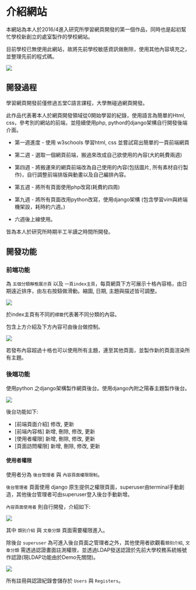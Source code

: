 
# 介紹網站

本網站為本人於2016/4進入研究所學習網頁開發的第一個作品，同時也是起初幫忙學校新創立的處室製作的學校網站。

目前學校已無使用此網站，故將先前學校敏感資訊做刪除，使用其他內容填充之，並整理先前的程式碼。

![](https://minayu0416.files.wordpress.com/2019/10/e89ea2e5b995e5bfabe785a7-2019-10-15-e4b88be58d882.00.08.png)

## 開發過程

學習網頁開發前僅修過五堂C語言課程，大學無碰過網頁開發。

此作品代表著本人於網頁開發領域從0開始學習的紀錄，使用語言為簡單的Html, css，參考別的網站的前端，並陸續使用php, python的django架構自行開發後端介面。

- 第一週進度 - 使用 w3schools 學習html, css 並嘗試寫出簡單的一頁前端網頁
- 第二週 - 選取一個網頁前端，搬過來改成自己欲使用的內容(大約耗費兩週)
- 第四週 - 將搬運來的網頁前端改為自己使用的內容(包括圖片, 所有素材自行製作)，自行調整前端排版與動畫以及自己編排內容。
- 第五週 - 將所有頁面使用php改寫(耗費約四周)

- 第九週 - 將所有頁面改用python改寫，使用django架構 (包含學習vim與終端機架設，耗時約六週。)

- 六週後上線使用。

皆為本人於研究所時期半工半讀之時間所開發。

## 開發功能

### 前端功能

為 `五個分類靜態展示頁` 以及 `一頁index主頁`，每頁網頁下方可展示十格內容格，由日期遠近排序，由左右按鈕做滑動。縮圖, 日期, 主題與描述皆可調整。

![](https://minayu0416.files.wordpress.com/2019/10/e89ea2e5b995e5bfabe785a7-2019-10-15-e4b88be58d883.12.34.png)

於index主頁有不同的`標籤`代表著不同分類的內容。

包含上方介紹及下方內容可由後台做控制。

![](https://minayu0416.files.wordpress.com/2019/10/e89ea2e5b995e5bfabe785a7-2019-10-15-e4b88be58d883.13.17.png)

若發布內容超過十格也可以使用所有主題，連至其他頁面，並製作新的頁面渲染所有主題。

### 後端功能

使用python 之django架構製作網頁後台。使用django內附之陽春主題製作後台。

![](https://minayu0416.files.wordpress.com/2019/10/e89ea2e5b995e5bfabe785a7-2019-10-15-e4b88be58d883.21.48.png)

後台功能如下:

- [前端頁面介紹] 修改, 更新
- [前端內容格] 新增, 刪除, 修改, 更新
- [使用者權限] 新增, 刪除, 修改, 更新 
- [頁面訪問權限] 新增, 刪除, 修改, 更新


#### 使用者權限

使用者分為 `後台管理者` 與 `內容頁面權限限制`。

`後台管理者` 頁面使用 django 原生提供之權限頁面，superuser由terminal手動創造，其他後台管理者可由superuser登入後台手動新增。

`內容頁面使用者` 則自行開發，介紹如下:


![](https://minayu0416.files.wordpress.com/2019/10/e89ea2e5b995e5bfabe785a7-2019-10-15-e4b88be58d883.22.03.png)

其中 `類別介紹` 與 `文章分類` 頁面需要權限進入。

除後台 `superuser` 為可進入後台頁面之管理者之外，其他使用者欲觀看`類別介紹`, `文章分類` 需透過認證畫面註測權限，並透過LDAP發送認證於先前大學校務系統帳號作認證(現LDAP功能由於Demo先關閉)。

![](https://minayu0416.files.wordpress.com/2019/10/e89ea2e5b995e5bfabe785a7-2019-10-15-e4b88be58d883.37.01.png)

所有註冊與認證紀錄會儲存於 `Users` 與 `Registers`。



